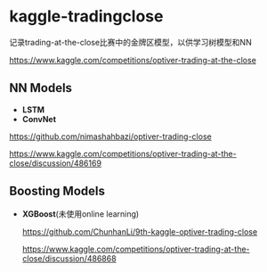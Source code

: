 # kaggle-tradingclose

记录trading-at-the-close比赛中的金牌区模型，以供学习树模型和NN

https://www.kaggle.com/competitions/optiver-trading-at-the-close

## NN Models
- **LSTM**
- **ConvNet**

https://github.com/nimashahbazi/optiver-trading-close

https://www.kaggle.com/competitions/optiver-trading-at-the-close/discussion/486169


## Boosting Models 
- **XGBoost**(未使用online learning)

  https://github.com/ChunhanLi/9th-kaggle-optiver-trading-close
  
  https://www.kaggle.com/competitions/optiver-trading-at-the-close/discussion/486868


